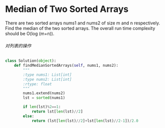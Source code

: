 # Median of Two Sorted Arrays

There are two sorted arrays nums1 and nums2 of size m and n respectively. Find the median of the two sorted arrays. The overall run time complexity should be O(log (m+n)).

###### 对列表的操作
```python
class Solution(object):
    def findMedianSortedArrays(self, nums1, nums2):
        """
        :type nums1: List[int]
        :type nums2: List[int]
        :rtype: float
        """
        nums1.extend(nums2)
        lst = sorted(nums1)

        if len(lst)%2==1:
            return lst[len(lst)//2]
        else:
            return (lst[len(lst)//2]+lst[len(lst)//2-1])/2.0


```
